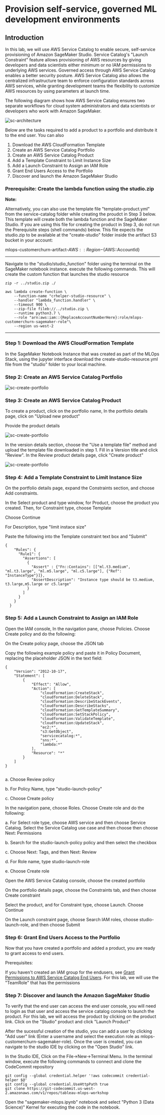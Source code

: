 # Provision self-service, governed ML development environments 

## Introduction

In this lab, we will use AWS Service Catalog to enable secure, self-service provisioning of Amazon SageMaker Studio. Service Catalog's "Launch Constraint" feature allows provisioning of AWS resources by giving developers and data scientists either minimum or no IAM permissions to underlying AWS services. Governed access through AWS Service Catalog enables a better security posture. AWS Service Catalog also allows the centralized infrastructure team to enforce configuration standards across AWS services, while granting development teams the flexibility to customize AWS resources by using parameters at launch time.

The following diagram shows how AWS Service Catalog ensures two separate workflows for cloud system administrators and data scientists or developers who work with Amazon SageMaker.

![sc-architecture](../docs/sc-architecture.png)

Below are the tasks required to add a product to a portfolio and distribute it to the end user. You can also 

1. Download the AWS CloudFormation Template
2. Create an AWS Service Catalog Portfolio
3. Create an AWS Service Catalog Product
4. Add a Template Constraint to Limit Instance Size
5. Add a Launch Constraint to Assign an IAM Role
6. Grant End Users Access to the Portfolio
7. Discover and launch the Amazon SageMaker Studio 

### <b>Prerequisite: Create the lambda function using the studio.zip</b>

<b>Note:</b><br/>

Alternatively, you can also use the  template file "template-product.yml" from the service-catalog folder while creating the proudct in Step 3 below. This template will create both the lambda function and the SageMaker Studio. If you are using this file for creating the product in Step 3, do not run the Prerequisite steps (shell commands) below. This file expects the studio.zip to be available at the "create-studio" folder inside the artifact S3 bucket in your account:

mlops-customerchurn-artifact-${AWS::Region}-${AWS::AccountId}

------

Navigate to the "studio/studio_function" folder using the terminal on the SageMaker notebook instance. execute the following commands. This will create the custom function that launches the studio resource



```
zip -r ../studio.zip ./

aws lambda create-function \
    --function-name "crhelper-studio-resource" \
    --handler "lambda_function.handler" \
    --timeout 900 \
    --zip-file fileb://../studio.zip \
    --runtime python3.7 \
    --role "arn:aws:iam::{ReplaceAccountNumberHere}:role/mlops-customerchurn-sagemaker-role"\
    --region us-west-2

```
-------


### <b>Step 1: Download the AWS CloudFormation Template</b>
In the SageMaker Notebook Instance that was created as part of the MLOps Stack, using the jupyter interface download the create-studio-resource.yml file from the "studio" folder to your local machine. 

### <b>Step 2: Create an AWS Service Catalog Portfolio</b>

![sc-create-portfolio](../docs/sc-create-portfolio.png)

### <b>Step 3: Create an AWS Service Catalog Product</b>

To create a product, click on the portfolio name, In the portfolio details page, click on "Upload new product"

Provide the product details

![sc-create-portfolio](../docs/sc-product-details.png)


In the version details section, choose the "Use a template file" method and upload the template file downloaded in step 1. Fill in a Version title and click "Review". In the Review product details page, click "Create product"


![sc-create-portfolio](../docs/sc-product-version-details.png)

### <b>Step 4: Add a Template Constraint to Limit Instance Size</b>

On the portfolio details page, expand the Constraints section, and choose Add constraints.

In the Select product and type window, for Product, choose the product you created. Then, for Constraint type, choose Template 

Choose Continue

For Description, type "limit instace size"

Paste the following into the Template constraint text box and "Submit"

```
{
    "Rules": {
      "Rule1": {
        "Assertions": [
          {
            "Assert" : {"Fn::Contains": [["ml.t3.medium", "ml.t3.large", "ml.m5.large", "ml.c5.large"], {"Ref": "InstanceType"}]},
            "AssertDescription": "Instance type should be t3.medium, t3.large,m5.large or c5.large"
          }
        ]
      }
    }
  }

```

### <b>Step 5: Add a Launch Constraint to Assign an IAM Role</b>

Open the IAM console, In the navigation pane, choose Policies. Choose Create policy and do the following:

On the Create policy page, choose the JSON tab

Copy the following example policy and paste it in Policy Document, replacing the placeholder JSON in the text field:


```
{
    "Version": "2012-10-17",
    "Statement": [
        {
            "Effect": "Allow",
            "Action": [
                "cloudformation:CreateStack",
                "cloudformation:DeleteStack",
                "cloudformation:DescribeStackEvents",
                "cloudformation:DescribeStacks",
                "cloudformation:GetTemplateSummary",
                "cloudformation:SetStackPolicy",
                "cloudformation:ValidateTemplate",
                "cloudformation:UpdateStack",
                "ec2:*",
                "s3:GetObject",
                "servicecatalog:*",
                "sns:*",
                "lambda:*"
            ],
            "Resource": "*"
        }
    ]
}


```

a. Choose Review policy

b. For Policy Name, type "studio-launch-policy"

c. Choose Create policy

In the navigation pane, choose Roles. Choose Create role and do the following:

a. For Select role type, choose AWS service and then choose Service Catalog. Select the Service Catalog use case and then choose then choose Next: Permissions

b. Search for the studio-launch-policy policy and then select the checkbox

c. Choose Next: Tags, and then Next: Review

d. For Role name, type studio-launch-role

e. Choose Create role


Open the AWS Service Catalog console, choose the created portfolio

On the portfolio details page, choose the Constraints tab, and then choose Create constraint

Select the product, and for Constraint type, choose Launch. Choose Continue

On the Launch constraint page, choose Search IAM roles, choose studio-launch-role, and then choose Submit

### <b>Step 6: Grant End Users Access to the Portfolio </b>
Now that you have created a portfolio and added a product, you are ready to grant access to end users.

Prerequisites:

If you haven't created an IAM group for the endusers, see  [Grant Permissions to AWS Service Catalog End Users](https://docs.aws.amazon.com/servicecatalog/latest/adminguide/getstarted-iamenduser.html). For this lab, we will use the "TeamRole" that has the permissions


### <b>Step 7: Discover and launch the Amazon SageMaker Studio </b>

To verify that the end user can access the end user console, you will need to login as that user and access the service catalog console to launch the product. 
For this lab, we will access the product by clicking on the product link. Click on the "Studio" product and click "Launch Product"

After the sucessful creation of the studio, you can add a user by clicking "Add user" link (Enter a username and select the execution role as mlops-customerchurn-sagemaker-role). Once the user is created, you can navigate to the studio IDE by clicking on the "Open Studio" link.

In the Studio IDE, Click on the File->New->Terminal Menu. In the terminal window, execute the following commands to connect and clone the CodeCommit repository

```
git config --global credential.helper '!aws codecommit credential-helper $@'
git config --global credential.UseHttpPath true
git clone https://git-codecommit.us-west-2.amazonaws.com/v1/repos/tableau-mlops-workshop

```

Open the "sagemaker-mlops.ipynb" notebook and select "Python 3 (Data Science)" Kernel for executing the code in the notebook.












